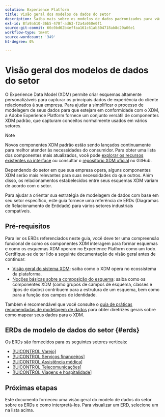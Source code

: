 ```yaml
---
solution: Experience Platform
title: Visão geral dos modelos de dados do setor
description: Saiba mais sobre os modelos de dados padronizados para vários setores verticais que podem ser construídos usando componentes padrão do Experience Data Model (XDM).
exl-id: 8fa9a610-36b5-470f-ad63-f2a4a060e0f1
source-git-commit: 60c0bd62b4effaa161c61ab304718ab8c20a06e1
workflow-type: tm+mt
source-wordcount: '349'
ht-degree: 0%

---
```


# Visão geral dos modelos de dados do setor

O Experience Data Model (XDM) permite criar esquemas altamente personalizáveis para capturar os principais dados de experiência do cliente relacionados à sua empresa. Para ajudar a simplificar o processo de modelagem de seus dados para que estejam em conformidade com o XDM, a Adobe Experience Platform fornece um conjunto versátil de componentes XDM padrão, que capturam conceitos normalmente usados em vários setores.

>[!NOTE]
>
>Novos componentes XDM padrão estão sendo lançados continuamente para melhor atender às necessidades do consumidor. Para obter uma lista dos componentes mais atualizados, você pode [explorar os recursos existentes na interface](../../ui/explore.md) ou consultar o [repositório XDM oficial](https://github.com/adobe/xdm/tree/master/components) no GitHub.

Dependendo do setor em que sua empresa opera, alguns componentes XDM serão mais relevantes para suas necessidades do que outros. Além disso, os relacionamentos estabelecidos entre seus esquemas XDM variam de acordo com o setor.

Para ajudar a orientar sua estratégia de modelagem de dados com base em seu setor específico, este guia fornece uma referência de ERDs (Diagramas de Relacionamento de Entidade) para vários setores industriais compatíveis.

## Pré-requisitos

Para ler os ERDs referenciados neste guia, você deve ter uma compreensão funcional de como os componentes XDM interagem para formar esquemas e como os esquemas XDM operam no Experience Platform como um todo. Certifique-se de ter lido a seguinte documentação de visão geral antes de continuar:

* [Visão geral do sistema XDM](../../home.md): saiba como o XDM opera no ecossistema da plataforma.
* [Noções básicas sobre a composição do esquema](../../schema/composition.md): saiba como os componentes XDM (como grupos de campos de esquema, classes e tipos de dados) contribuem para a estrutura de um esquema, bem como para a função dos campos de identidade.

Também é recomendável que você consulte o [guia de práticas recomendadas de modelagem de dados](../../schema/best-practices.md) para obter diretrizes gerais sobre como mapear seus dados para o XDM.

## ERDs de modelo de dados do setor {#erds}

Os ERDs são fornecidos para os seguintes setores verticais:

* [[!UICONTROL Varejo]](./retail.md)
* [[!UICONTROL Serviços financeiros]](./financial.md)
* [[!UICONTROL Assistência médica]](./healthcare.md)
* [[!UICONTROL Telecomunicações]](./telecom.md)
* [[!UICONTROL Viagens e hospitalidade]](./travel-hospitality.md)

## Próximas etapas

Este documento forneceu uma visão geral do modelo de dados do setor sobre os ERDs e como interpretá-los. Para visualizar um ERD, selecione um na lista acima.
